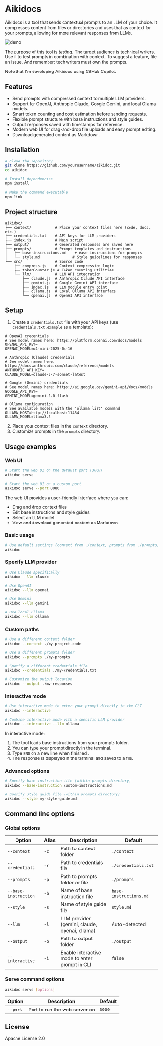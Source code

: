 # Aikidocs

Aikidocs is a tool that sends contextual prompts to an LLM of your choice. It compresses content from files or directories and uses that as context for your prompts, allowing for more relevant responses from LLMs.

![demo](https://github.com/user-attachments/assets/a5a4b620-8597-4632-a97a-4d1f4f367440)

The purpose of this tool is _testing_. The target audience is technical writers. Use it to test prompts in combination with context. To suggest a feature, file an issue. And remember: tech writers must own the prompts.

Note that I'm developing Aikidocs using GitHub Copilot.

## Features

- Send prompts with compressed context to multiple LLM providers.
- Support for OpenAI, Anthropic Claude, Google Gemini, and local Ollama models.
- Smart token counting and cost estimation before sending requests.
- Flexible prompt structure with base instructions and style guides.
- Output responses saved with timestamps for reference.
- Modern web UI for drag-and-drop file uploads and easy prompt editing.
- Download generated content as Markdown.

## Installation

```bash
# Clone the repository
git clone https://github.com/yourusername/aikidoc.git
cd aikidoc

# Install dependencies
npm install

# Make the command executable
npm link
```

## Project structure

```
aikidoc/
├── context/           # Place your context files here (code, docs, etc.)
├── credentials.txt    # API keys for LLM providers
├── index.js           # Main script
├── output/            # Generated responses are saved here
├── prompts/           # Prompt templates and instructions
│   ├── base-instructions.md    # Base instructions for prompts
│   └── style.md               # Style guidelines for responses
└── src/               # Source code
    ├── compress.js    # Context compression logic
    ├── tokenCounter.js # Token counting utilities
    └── llm/           # LLM API integration
        ├── claude.js  # Anthropic Claude API interface
        ├── gemini.js  # Google Gemini API interface
        ├── index.js   # LLM module entry point
        ├── ollama.js  # Local Ollama API interface
        └── openai.js  # OpenAI API interface
```

## Setup

1. Create a `credentials.txt` file with your API keys (use `credentials.txt.example` as a template):

```
# OpenAI credentials
# See model names here: https://platform.openai.com/docs/models
OPENAI_API_KEY=
OPENAI_MODEL=o4-mini-2025-04-16

# Anthropic (Claude) credentials
# See model names here: https://docs.anthropic.com/claude/reference/models
ANTHROPIC_API_KEY=
CLAUDE_MODEL=claude-3-7-sonnet-latest

# Google (Gemini) credentials
# See model names here: https://ai.google.dev/gemini-api/docs/models
GOOGLE_API_KEY=
GEMINI_MODEL=gemini-2.0-flash

# Ollama configuration
# See available models with the 'ollama list' command
OLLAMA_HOST=http://localhost:11434
OLLAMA_MODEL=llama3.2
```

2. Place your context files in the `context` directory.
3. Customize prompts in the `prompts` directory.

## Usage examples

### Web UI

```bash
# Start the web UI on the default port (3000)
aikidoc serve

# Start the web UI on a custom port
aikidoc serve --port 8080
```

The web UI provides a user-friendly interface where you can:
- Drag and drop context files
- Edit base instructions and style guides
- Select an LLM model
- View and download generated content as Markdown

### Basic usage

```bash
# Use default settings (context from ./context, prompts from ./prompts)
aikidoc
```

### Specify LLM provider

```bash
# Use Claude specifically
aikidoc --llm claude

# Use OpenAI
aikidoc --llm openai

# Use Gemini
aikidoc --llm gemini

# Use local Ollama
aikidoc --llm ollama
```

### Custom paths

```bash
# Use a different context folder
aikidoc --context ./my-project-code

# Use a different prompts folder
aikidoc --prompts ./my-prompts

# Specify a different credentials file
aikidoc --credentials ./my-credentials.txt

# Customize the output location
aikidoc --output ./my-responses
```

### Interactive mode

```bash
# Use interactive mode to enter your prompt directly in the CLI
aikidoc --interactive

# Combine interactive mode with a specific LLM provider
aikidoc --interactive --llm ollama
```

In interactive mode:

1. The tool loads base instructions from your prompts folder.
2. You can type your prompt directly in the terminal.
3. Type `END` on a new line when finished .
4. The response is displayed in the terminal and saved to a file.

### Advanced options

```bash
# Specify base instruction file (within prompts directory)
aikidoc --base-instruction custom-instructions.md

# Specify style guide file (within prompts directory)
aikidoc --style my-style-guide.md
```

## Command line options

### Global options

| Option | Alias | Description | Default |
|--------|-------|-------------|---------|
| `--context` | `-c` | Path to context folder | `./context` |
| `--credentials` | `-r` | Path to credentials file | `./credentials.txt` |
| `--prompts` | `-p` | Path to prompts folder or file | `./prompts` |
| `--base-instruction` | `-b` | Name of base instruction file | `base-instructions.md` |
| `--style` | `-s` | Name of style guide file | `style.md` |
| `--llm` | `-l` | LLM provider (gemini, claude, openai, ollama) | Auto-detected |
| `--output` | `-o` | Path to output folder | `./output` |
| `--interactive` | `-i` | Enable interactive mode to enter prompt in CLI | `false` |

### Serve command options

```bash
aikidoc serve [options]
```

| Option | Description | Default |
|--------|-------------|---------|  
| `--port` | Port to run the web server on | `3000` |

## License

Apache License 2.0
